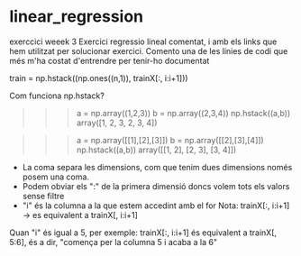 # linear_regression
exerccici weeek 3
Exercici regressio lineal comentat, i amb els links que hem utilitzat per solucionar exercici.
Comento una de les linies de codi que més m'ha costat d'entrendre per  tenir-ho documentat

train = np.hstack((np.ones((n,1)), trainX[:, i:i+1]))

Com funciona np.hstack?
>>> a = np.array((1,2,3))
>>> b = np.array((2,3,4))
>>> np.hstack((a,b))
array([1, 2, 3, 2, 3, 4])

>>> a = np.array([[1],[2],[3]])
>>> b = np.array([[2],[3],[4]])
>>> np.hstack((a,b))
array([[1, 2],
       [2, 3],
       [3, 4]])

- La coma separa les dimensions, com que tenim dues dimensions només posem una coma.
- Podem obviar els ":" de la primera dimensió doncs volem tots els valors sense filtre
- "i" és la columna a la que estem accedint amb el for
Nota: trainX[:, i:i+1] -> es equivalent a trainX[, i:i+1]

Quan "i" és igual a 5, per exemple:
trainX[:, i:i+1] és equivalent a trainX[, 5:6], és a dir, "comença per la columna 5
i acaba a la 6"
